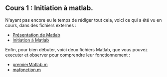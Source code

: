 ## Cours 1 : Initiation à matlab.

N'ayant pas encore eu le temps de rédiger tout cela, voici ce qui a été vu
en cours, dans des fichiers externes :

- [Présentation de Matlab](../Ressources/initiation_matlab.pdf)
- [Initiation à Matlab](../Ressources/matlab.pdf)

Enfin, pour bien débuter, voici deux fichiers Matlab, que vous pouvez executer et observer pour comprendre leur fonctionnement :

- [premierMatlab.m](../Sources/premierMatlab.m)
- [mafonction.m](../Sources/mafonction.m)

